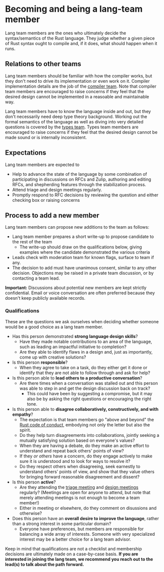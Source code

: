 # Becoming and being a lang-team member

Lang team members are the ones who ultimately decide the syntax/semantics of the Rust language. They judge whether a given piece of Rust syntax ought to compile and, if it does, what should happen when it runs.

## Relations to other teams

Lang team members should be familiar with how the compiler works, but they don't need to drive its implementation or even work on it. Compiler implementation details are the job of the [compiler team]. Note that compiler team members are encouraged to raise concerns if they feel that the desired design cannot be implemented in a reasoable and maintainable way.

[compiler team]: https://rust-lang.github.io/compiler-team/

Lang team members have to know the language inside and out, but they don't necessarily need deep type theory background. Working out the formal semantics of the language as well as diving into very detailed questions is covered by the [types team]. Types team members are encouraged to raise concerns if they feel that the desired design cannot be made sound or is internally inconsistent.

[types team]: https://rust-lang.github.io/types-team/

## Expectations

Lang team members are expected to

* Help to advance the state of the language by some combination of participating in discussions on RFCs and Zulip, authoring and editing RFCs, and shepherding features through the stabilization process.
* Attend triage and design meetings regularly.
* Promptly respond to RFC decisions by reviewing the question and either checking box or raising concerns

## Process to add a new member

Lang team members can propose new additions to the team as follows:

* Lang team member prepares a short write-up to propose candidate to the rest of the team
    * The write-up should draw on the qualifications below, giving examples where the candidate demonstrated the various criteria
* Leads check with moderation team for known flags, surface to team if any.
* The decision to add must have unanimous consent, similar to any other decision. Objections may be raised in a private team discussion, or by contacting a team lead.

**Important:** Discussions about potential new members are kept strictly confidential. Email or voice conversation are often preferred because they doesn't keep publicly available records.

### Qualifications

These are the questions we ask ourselves when deciding whether someone would be a good choice as a lang team member.

* Has this person demonstrated **strong language design skills**?
    * Have they made notable contributions to an area of the language, such as leading an impactful initiative to completion?
    * Are they able to identify flaws in a design and, just as importantly, come up with creative solutions?
* Is this person **responsible**?
    * When they agree to take on a task, do they either get it done or identify that they are not able to follow through and ask for help?
* Is this person able to **lead others to a productive conversation**?
    * Are there times when a conversation was stalled out and this person was able to step in and get the design discussion back on track?
        * This could have been by suggesting a compromise, but it may also be by asking the right questions or encouraging the right tone.
* Is this person able to **disagree collaboratively, constructively, and with empathy**?
    * The expectation is that team members go "above and beyond" the [Rust code of conduct](https://www.rust-lang.org/policies/code-of-conduct), embodying not only the letter but also the spirit.
    * Do they help turn disagreements into collaborations, jointly seeking a mutually satisfying solution based on everyone's values?
    * When they are having a debate, do they make an active effort to understand and repeat back others' points of view?
    * If they *or others* have a concern, do they engage actively to make sure it is understood and to look for ways to resolve it?
    * Do they respect others when disagreeing, seek earnestly to understand others' points of view, and show that they value others for bringing forward reasonable disagreement and dissent?
* Is this person **active**?
    * Are they attending the [triage meeting](./meetings/triage.md) and [design meetings](./meetings/triage.md) regularly? (Meetings are open for anyone to attend, but note that merely attending meetings is not enough to become a team member!)
    * Either in meeting or elsewhere, do they comment on disussions and otherwise?
* Does this person have an **overall desire to improve the language**, rather than a strong interest in some particular domain?
    * Everyone have preferences, but members are responsible for balancing a wide array of interests. Someone with very specialized interest may be a better choice for a lang team advisor.

Keep in mind that qualifications are not a checklist and membership decisions are ultimately made on a case-by-case basis. **If you are interested in joining the lang team, we recommend you reach out to the lead(s) to talk about the path forward.**
